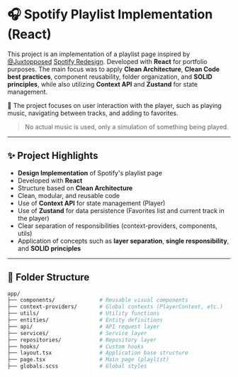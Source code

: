 # 🎧 Spotify Playlist Implementation (React)

This project is an implementation of a playlist page inspired by [@Juxtopposed](https://github.com/juxtopposed) [Spotify Redesign](https://youtu.be/suhEIUapSJQ?si=sqla5f_yZWG9cBa2&utm_source=ZTQxO). Developed with **React** for portfolio purposes. The main focus was to apply **Clean Architecture**, **Clean Code best practices**, component reusability, folder organization, and **SOLID principles**, while also utilizing **Context API** and **Zustand** for state management.

🚀 The project focuses on user interaction with the player, such as playing music, navigating between tracks, and adding to favorites.

> No actual music is used, only a simulation of something being played.

---

## ✨ Project Highlights

- **Design Implementation** of Spotify's playlist page
- Developed with **React**
- Structure based on **Clean Architecture**
- Clean, modular, and reusable code
- Use of **Context API** for state management (Player)
- Use of **Zustand** for data persistence (Favorites list and current track in the player)
- Clear separation of responsibilities (context-providers, components, utils)
- Application of concepts such as **layer separation**, **single responsibility**, and **SOLID principles**

---

## 📁 Folder Structure

```bash
app/
├── components/              # Reusable visual components
├── context-providers/       # Global contexts (PlayerContext, etc.)
├── utils/                   # Utility functions
├── entities/                # Entity definitions
├── api/                     # API request layer
├── services/                # Service layer
├── repositories/            # Repository layer
├── hooks/                   # Custom hooks
├── layout.tsx               # Application base structure
├── page.tsx                 # Main page (playlist)
├── globals.scss             # Global styles
```
